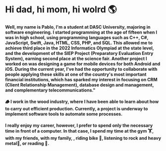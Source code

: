 # Hi dad, hi mom, hi wolrd 🌎
#### Well, my name is Pablo, I'm a student at DASC University, majoring in software engineering. I started programming at the age of fifteen when I was in high school, using programming languages such as C++, C#, JavaScript, Swift, Java, HTML, CSS, PHP, and SQL. This allowed me to achieve third place in the 2022 Informatics Olympiad at the state level, and the development of the SIEP Project (Preparatory Evaluation Entry System), earning second place at the science fair. Another project I worked on was designing a game for mobile devices for both Android and iOS. During the current year, I've had the opportunity to collaborate with people applying these skills at one of the country's most important financial institutions, which has sparked my interest in focusing on CRM (Client Relationship Management), database design and management, and complementary telecommunications."

#### 🪵 I work in the wood industry, where I have been able to learn about how to carry out efficient production. Currently, a project is underway to implement software tools to automate some processes.

#### I really enjoy my career, however, I prefer to spend only the necessary time in front of a computer. In that case, I spend my time at the gym 🏋, with my friends, with my family, , riding bike 🚵, listening to rock and heavy metal🎸, or reading 📖.
<!--
**pablo27exe/pablo27exe** is a ✨ _special_ ✨ repository because its `README.md` (this file) appears on your GitHub profile.



